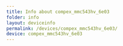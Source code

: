 ```yaml
---
title: Info about compex_mmc543hv_6e03
folder: info
layout: deviceinfo
permalink: /devices/compex_mmc543hv_6e03/
device: compex_mmc543hv_6e03
---
```

